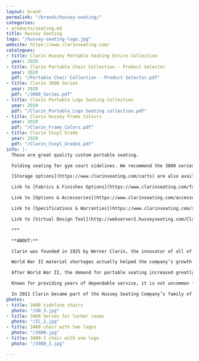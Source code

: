 ```yaml
---
layout: brand
permalink: "/brands/hussey-seating/"
categories:
- products/seating.md
title: Hussey Seating
logo: "/hussey-seating-logo.jpg"
website: https://www.clarinseating.com/
catalogues:
- title: Clarin Hussey Portable Seating Entire Collection
  year: 2020
- title: Clarin Portable Chair Collection - Product Selector
  year: 2020
  pdf: "/Portable Chair Collection - Product Selector.pdf"
- title: Clarin 3000 Series
  year: 2020
  pdf: "/3000_Series.pdf"
- title: Clarin Portable Logo Seating Collection
  year: 2020
  pdf: "/Clarin_Portable_Logo Seating collection.pdf"
- title: Clarin Hussey Frame Colours
  year: 2020
  pdf: "/Clarin_Frame_Colors.pdf"
- title: Clarin Vinyl Grade
  year: 2020
  pdf: "/Clarin_Vinyl_Grade1.pdf"
info: |-
  These are great quality custom portable seating.

  Folding seating for gym court sidelines. We recommend the 3000 series for this use.

  [Storage options](https://www.clarinseating.com/carts) are also available.

  Link to [Fabrics & Finishes Options](https://www.clarinseating.com/fabrics-and-finishes)

  Link to [Options & Accessories](https://www.clarinseating.com/accessories)

  Link to [Specifications & Warranties](https://www.clarinseating.com/specification-and-warranties)

  Link to [Virtual Design Tool](http://webserver2.husseyseating.com/ClarinSeatSelector/default.aspx)

  ***

  **ABOUT:**

  Clarin was founded in 1925 by Werner Clarin, the innovator of all of the principle designs that are presently offered by folding chair manufacturers. In 1928 Clarin Corporation made the first all-steel folding chair manufactured in the United States.

  World War II material shortages actually helped the company’s growth when it switched to wood folding chairs and government sub-contract work to stay operational.

  After World War II, the demand for portable seating increased greatly because of the rising enrollment in public schools, and Clarin grew steadily as the market did.

  Known for providing years of dependable service, it is not uncommon for schools and venues to still be using Clarin chairs dating all the way back to the 1960’s and 70’s.

  In 2011 Clarin became part of the Hussey Seating Company’s family of products.
photos:
- title: 3400 sideline chairs
  photo: "/UD_3.jpg"
- title: 3400 Series for locker rooms
  photo: "/IC_2.jpg"
- title: 3400 chair with two logos
  photo: "/3400.jpg"
- title: 3400-3 chair with one logo
  photo: "/3400_3.jpg"

---
```

